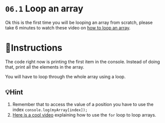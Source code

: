 # `06.1` Loop an array

Ok this is the first time you will be looping an array from scratch, please take 6 minutes to watch these video on [how to loop an array](https://www.youtube.com/watch?v=24Wpg6njlYI).

# 📝Instructions

The code right now is printing the first item in the console. Instead of doing that, print all the elements in the array.

You will have to loop through the whole array using a loop.

## 💡Hint

1. Remember that to access the value of a position you have to use the index `console.log(myArray[index]);`
2. [Here is a cool video](https://www.youtube.com/watch?v=24Wpg6njlYI) explaining how to use the `for` loop to loop arrays.